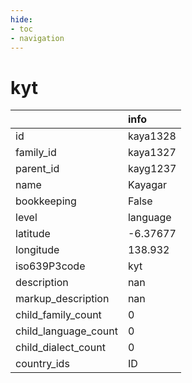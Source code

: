 ```yaml
---
hide:
- toc
- navigation
---
```

# kyt
|                      | info     |
|:---------------------|:---------|
| id                   | kaya1328 |
| family_id            | kaya1327 |
| parent_id            | kayg1237 |
| name                 | Kayagar  |
| bookkeeping          | False    |
| level                | language |
| latitude             | -6.37677 |
| longitude            | 138.932  |
| iso639P3code         | kyt      |
| description          | nan      |
| markup_description   | nan      |
| child_family_count   | 0        |
| child_language_count | 0        |
| child_dialect_count  | 0        |
| country_ids          | ID       |